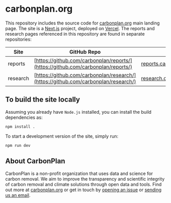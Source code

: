 # carbonplan.org

This repository includes the source code for [carbonplan.org](https://carbonplan.org/) main landing page. The site is a [Next.js](https://nextjs.org/) project, deployed on [Vercel](https://vercel.com/). The reports and research pages referenced in this repository are found in separate repositories:

| Site | GitHub Repo | URL |
| ---- | ----------- | --- |
| reports | [https://github.com/carbonplan/reports/](https://github.com/carbonplan/reports/) | [reports.carbonplan.org](https://reports.carbonplan.org) |
| research | [https://github.com/carbonplan/research/](https://github.com/carbonplan/research/) | [research.carbonplan.org](https://research.carbonplan.org) |

## To build the site locally

Assuming you already have `Node.js` installed, you can install the build dependencies as:

```shell
npm install .
```

To start a development version of the site, simply run:

```shell
npm run dev
```

## About CarbonPlan

CarbonPlan is a non-profit organization that uses data and science for carbon removal. We aim to improve the transparency and scientific integrity of carbon removal and climate solutions through open data and tools. Find out more at [carbonplan.org](https://carbonplan.org/) or get in touch by [opening an issue](https://github.com/carbonplan/carbonplan.org/issues/new) or [sending us an email](mailto:hello@carbonplan.org).
